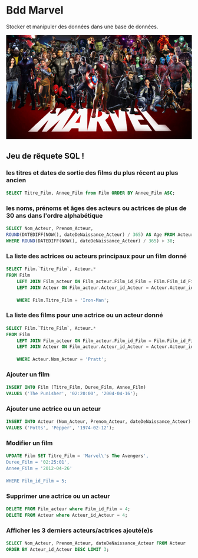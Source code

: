 # Bdd Marvel

Stocker et manipuler des données dans une base de données.

![img_html](./img/marvel.jpeg)

## Jeu de rêquete SQL ! 

### les titres et dates de sortie des films du plus récent au plus ancien

```sql
SELECT Titre_Film, Annee_Film from Film ORDER BY Annee_Film ASC;
```

### les noms, prénoms et âges des acteurs ou actrices de plus de 30 ans dans l'ordre alphabétique

```sql
SELECT Nom_Acteur, Prenom_Acteur, 
ROUND(DATEDIFF(NOW(), dateDeNaissance_Acteur) / 365) AS Age FROM Acteur
WHERE ROUND(DATEDIFF(NOW(), dateDeNaissance_Acteur) / 365) > 30;
```

### La liste des actrices ou acteurs principaux pour un film donné

```sql
SELECT Film.`Titre_Film`, Acteur.*
FROM Film 
	LEFT JOIN Film_acteur ON Film_acteur.Film_id_Film = Film.Film_id_Film 
	LEFT JOIN Acteur ON Film_acteur.Acteur_id_Acteur = Acteur.Acteur_id_Acteur
    
    WHERE Film.Titre_Film = 'Iron-Man'; 
```

### La liste des films pour une actrice ou un acteur donné

```sql
SELECT Film.`Titre_Film`, Acteur.*
FROM Film 
	LEFT JOIN Film_acteur ON Film_acteur.Film_id_Film = Film.Film_id_Film 
	LEFT JOIN Acteur ON Film_acteur.Acteur_id_Acteur = Acteur.Acteur_id_Acteur
    
    WHERE Acteur.Nom_Acteur = 'Pratt'; 
```


### Ajouter un film

```sql
INSERT INTO Film (Titre_Film, Duree_Film, Annee_Film)
VALUES ('The Punisher', '02:20:00', '2004-04-16');
```

### Ajouter une actrice ou un acteur

```sql
INSERT INTO Acteur (Nom_Acteur, Prenom_Acteur, dateDeNaissance_Acteur)
VALUES ('Potts', 'Pepper', '1974-02-12');
```


### Modifier un film
```sql
UPDATE Film SET Titre_Film = 'Marvel\'s The Avengers',
Duree_Film = '02:25:01',
Annee_Film = '2012-04-26'

WHERE Film_id_Film = 5;
```

### Supprimer une actrice ou un acteur

```sql
DELETE FROM Film_acteur where Film_id_Film = 4; 
DELETE FROM Acteur where Acteur_id_Acteur = 4;
```

### Afficher les 3 derniers acteurs/actrices ajouté(e)s ​

```sql
SELECT Nom_Acteur, Prenom_Acteur, dateDeNaissance_Acteur FROM Acteur
ORDER BY Acteur_id_Acteur DESC LIMIT 3; 
```















